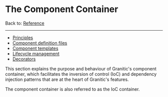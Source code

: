 # The Component Container
Back to: [Reference](README.md)

---

  * [Principles](ioc-principles.md)
  * [Component definition files](ioc-definition-files.md)
  * [Component templates](ioc-templates.md)
  * [Lifecycle management](ioc-lifecycle.md)
  * [Decorators](ioc-decorators.md)
  
This section explains the purpose and behaviour of Granitic's component container, which facilitates the
inversion of control (IoC) and dependency injection patterns that are at the heart of Granitic's features. 

The component container is also referred to as the IoC container.